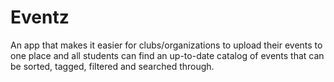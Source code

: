 # Eventz

An app that makes it easier for clubs/organizations to upload their events to one place and all students can find an up-to-date catalog of events that can be sorted, tagged, filtered and searched through.
